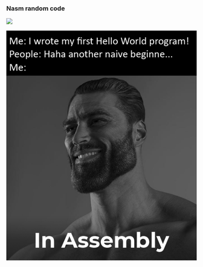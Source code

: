 ### Nasm random code

![](https://encrypted-tbn0.gstatic.com/images?q=tbn:ANd9GcSRtciT4XoKP5D1IOIuhKkVkDpZ0YRO2j_y5w&s)



![alt text](image.png)
